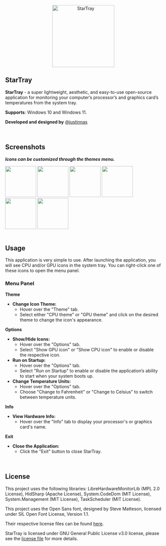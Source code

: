 <div align="center">
  <img src="https://github.com/user-attachments/assets/65abf490-58d8-42d7-acb4-bd4e593dbdf7" alt="StarTray" height="200">
</div>


## StarTray

**StarTray** - a super lightweight, aesthetic, and easy-to-use open-source application for monitoring your computer’s processor’s and graphics card’s temperatures from the system tray.

**Supports**: Windows 10 and Windows 11.

**Developed and designed by** [@justinnas](https://github.com/justinnas)

<br>

## Screenshots
***Icons can be customized through the themes menu.***
<div display="flex">
<img src="https://github.com/user-attachments/assets/76065f81-ba0a-40bd-9435-693942228ac4" height="100">
<img src="https://github.com/user-attachments/assets/11d6266f-b3bb-4dfd-aaf0-54aa7db3aee8" height="100">
<img src="https://github.com/user-attachments/assets/1a3a37aa-e4d4-4dee-9056-d82b64b0bb69" height="100">
<img src="https://github.com/user-attachments/assets/4e827dc7-9aee-46bd-a0a4-7f14a4d8011b" height="100">
<img src="https://github.com/user-attachments/assets/b2935b69-e9e1-41c4-99c4-7793dcb18788" height="100">
<img src="https://github.com/user-attachments/assets/0bfddd1c-c068-4d33-982f-97c528865943" height="100">
</div>

<br>

## Usage

This application is very simple to use. After launching the application, you will see CPU and/or GPU icons in the system tray. You can right-click one of these icons to open the menu panel.

### Menu Panel

**Theme**

- **Change Icon Theme:**
    - Hover over the "Theme" tab.
    - Select either "CPU theme" or "GPU theme" and click on the desired theme to change the icon's appearance.

**Options**

- **Show/Hide Icons:**
    - Hover over the "Options" tab.
    - Select "Show GPU icon" or "Show CPU icon" to enable or disable the respective icon.
- **Run on Startup:**
    - Hover over the "Options" tab.
    - Select "Run on Startup" to enable or disable the application’s ability to start when your system boots up.
- **Change Temperature Units:**
    - Hover over the "Options" tab.
    - Choose "Change to Fahrenheit" or "Change to Celsius" to switch between temperature units.

**Info**

- **View Hardware Info:**
    - Hover over the "Info" tab to display your processor's or graphics card's name.

**Exit**

- **Close the Application:**
    - Click the "Exit" button to close StarTray.

<br>

## License

This project uses the following libraries: LibreHardwareMonitorLib (MPL 2.0 License), HidSharp (Apache License), 
System.CodeDom (MIT License), System.Management (MIT License), TaskScheduler (MIT License).

This project uses the Open Sans font, designed by Steve Matteson, licensed under SIL Open Font License, Version 1.1.

Their respective license files can be found [here](https://github.com/justinnas/StarTray-Temperature/tree/main/Licenses).

StarTray is licensed under GNU General Public License v3.0 license, please see the [license file](https://github.com/justinnas/StarTray-Temperature/blob/main/LICENSE.txt) for more details.
